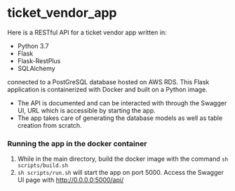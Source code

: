 # ticket_vendor_app
Here is a RESTful API for a ticket vendor app written in:
- Python 3.7
- Flask
- Flask-RestPlus
- SQLAlchemy

connected to a PostGreSQL database hosted on AWS RDS.  This Flask application is containerized with Docker and built on a Python image.  

- The API is documented and can be interacted with through the Swagger UI, URL which is accessible by starting the app.
- The app takes care of generating the database models as well as table creation from scratch.

### Running the app in the docker container 
1. While in the main directory, build the docker image with the command `sh scripts/build.sh`
2. `sh scripts/run.sh` will start the app on port 5000.  Access the Swagger UI page with http://0.0.0.0:5000/api/
